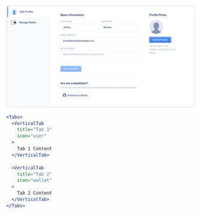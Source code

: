 <div class="references">
  <div class="reference">
    <a href="public/images/components/Tabs/1.png">
      <img src="public/images/components/Tabs/1.png" alt="Tabs 1" />
    </a>
  </div>
</div>

```jsx
<Tabs>
  <VerticalTab
    title="Tab 1"
    icon="user"
  >
    Tab 1 Content
  </VerticalTab>

  <VerticalTab
    title="Tab 2"
    icon="wallet"
  >
    Tab 2 Content
  </VerticalTab>
</Tabs>
```
